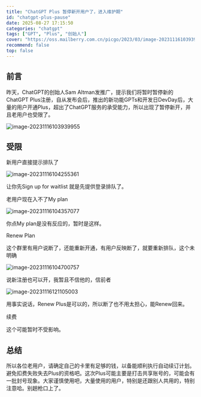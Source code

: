 ```yaml
---
title: "ChatGPT Plus 暂停新开用户了，进入维护期"
id: "chatgpt-plus-pause"
date: 2025-08-27 17:15:50
categories: "chatgpt"
tags: ["GPT", "Plus", "创始人"]
cover: "https://oss.mailberry.com.cn/picgo/2023/03/image-20231116103939955.png?x-oss-process=image/watermark,text_TWFpbEJlcnJ5LmNvbS5jbg,type_ZmFuZ3poZW5naGVpdGk,size_18,shadow_50,t_70,g_se,x_10,y_10,color_ffffff"
recommend: false
top: false
---
```


## 前言

昨天，ChatGPT的创始人Sam Altman发推广，提示我们将暂时暂停新的ChatGPT Plus注册，自从发布会后，推出的新功能GPTs和开发日DevDay后，大量的用户开通Plus，超出了ChatGPT服务的承受能力，所以出现了暂停新开，并且老用户也受限了。

![image-20231116103939955](https://oss.mailberry.com.cn/picgo/2023/03/image-20231116103939955.png?x-oss-process=image/watermark,text_TWFpbEJlcnJ5LmNvbS5jbg,type_ZmFuZ3poZW5naGVpdGk,size_18,shadow_50,t_70,g_se,x_10,y_10,color_ffffff)

## 受限

新用户直接提示排队了

![image-20231116104255361](https://oss.mailberry.com.cn/picgo/2023/03/image-20231116104255361.png?x-oss-process=image/watermark,text_TWFpbEJlcnJ5LmNvbS5jbg,type_ZmFuZ3poZW5naGVpdGk,size_18,shadow_50,t_70,g_se,x_10,y_10,color_ffffff)

让你先Sign up for waitlist 就是先提供登录排队了。

老用户现在入不了My plan

![image-20231116104357077](https://oss.mailberry.com.cn/picgo/2023/03/image-20231116104357077.png?x-oss-process=image/watermark,text_TWFpbEJlcnJ5LmNvbS5jbg,type_ZmFuZ3poZW5naGVpdGk,size_18,shadow_50,t_70,g_se,x_10,y_10,color_ffffff)

你点My plan是没有反应的，暂时是这样。

Renew Plan

这个群里有用户说断了，还能重新开通，有用户反映断了，就要重新排队，这个未明确

![image-20231116104700757](https://oss.mailberry.com.cn/picgo/2023/03/image-20231116104700757.png?x-oss-process=image/watermark,text_TWFpbEJlcnJ5LmNvbS5jbg,type_ZmFuZ3poZW5naGVpdGk,size_18,shadow_50,t_70,g_se,x_10,y_10,color_ffffff)

说新注册也可以开，我暂且不信他的，信前者

![image-20231116121105003](https://oss.mailberry.com.cn/picgo/2023/03/image-20231116121105003.png?x-oss-process=image/watermark,text_TWFpbEJlcnJ5LmNvbS5jbg,type_ZmFuZ3poZW5naGVpdGk,size_18,shadow_50,t_70,g_se,x_10,y_10,color_ffffff)

用事实说话，Renew Plus是可以的，所以断了也不用太担心，能Renew回来。

续费

这个可能暂时不受影响。

## 总结

所以各位老用户，请确定自己的卡里有足够的钱，以备能顺利执行自动续订计划。避免扣费失败失去Plus的资格吧。这次Plus可能主要是打击共享账号的，可能会有一批封号现象。大家谨慎使用吧，大量使用的用户，特别是还跟别人共用的，特别注意哈。别趟枪口上了。